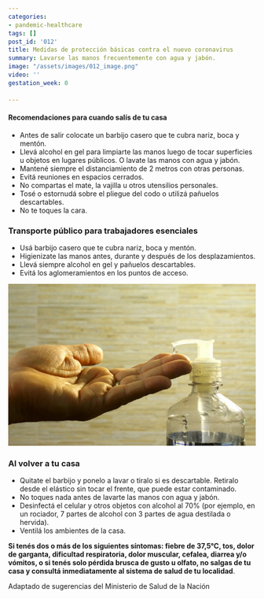 ```yaml
---
categories:
- pandemic-healthcare
tags: []
post_id: '012'
title: Medidas de protección básicas contra el nuevo coronavirus
summary: Lavarse las manos frecuentemente con agua y jabón.
image: "/assets/images/012_image.png"
video: ''
gestation_week: 0

---
```

#### Recomendaciones para cuando salís de tu casa

* Antes de salir colocate un barbijo casero que te cubra nariz, boca y mentón.
* Llevá alcohol en gel para limpiarte las manos luego de tocar superficies u objetos en lugares públicos. O lavate las manos con agua y jabón.
* Mantené siempre el distanciamiento de 2 metros con otras personas.
* Evitá reuniones en espacios cerrados.
* No compartas el mate, la vajilla u otros utensilios personales.
* Tosé o estornudá sobre el pliegue del codo o utilizá pañuelos descartables.
* No te toques la cara.

### Transporte público para trabajadores esenciales

* Usá barbijo casero que te cubra nariz, boca y mentón.
* Higienizate las manos antes, durante y después de los desplazamientos.
* Llevá siempre alcohol en gel y pañuelos descartables.
* Evitá los aglomeramientos en los puntos de acceso.

![](/assets/images/hand-drop-clean-bottle-baking-health-715370-pxhere-com.jpg)

### Al volver a tu casa

* Quitate el barbijo y ponelo a lavar o tiralo si es descartable. Retiralo desde el elástico sin tocar el frente, que puede estar contaminado.
* No toques nada antes de lavarte las manos con agua y jabón.
* Desinfectá el celular y otros objetos con alcohol al 70% (por ejemplo, en un rociador, 7 partes de alcohol con 3 partes de agua destilada o hervida).
* Ventilá los ambientes de la casa.

**Si tenés dos o más de los siguientes síntomas: fiebre de 37,5°C, tos, dolor de garganta, dificultad respiratoria, dolor muscular, cefalea, diarrea y/o vómitos, o si tenés solo pérdida brusca de gusto u olfato, no salgas de tu casa y consultá inmediatamente al sistema de salud de tu localidad**.

Adaptado de sugerencias del Ministerio de Salud de la Nación